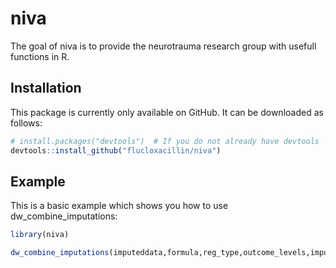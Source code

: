 
<!-- README.md is generated from README.Rmd. Please edit that file -->

# niva

<!-- badges: start -->

<!-- badges: end -->

The goal of niva is to provide the neurotrauma research group with
usefull functions in R.

## Installation

This package is currently only available on GitHub. It can be downloaded
as follows:

``` r
# install.packages("devtools")  # If you do not already have devtools
devtools::install_github("flucloxacillin/niva")
```

## Example

This is a basic example which shows you how to use
dw\_combine\_imputations:

``` r
library(niva)

dw_combine_imputations(imputeddata,formula,reg_type,outcome_levels,imputations)
```
